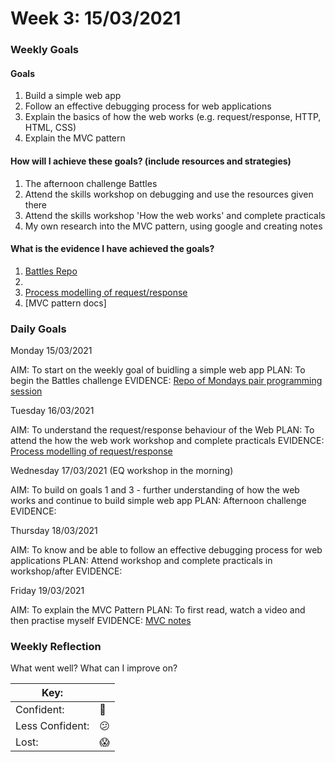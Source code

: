 # Week 3: 15/03/2021

### Weekly Goals
#### Goals

1. Build a simple web app
2. Follow an effective debugging process for web applications
3. Explain the basics of how the web works (e.g. request/response, HTTP, HTML, CSS)
4. Explain the MVC pattern

#### How will I achieve these goals? (include resources and strategies)
1. The afternoon challenge Battles
2. Attend the skills workshop on debugging and use the resources given there
3. Attend the skills workshop 'How the web works' and complete practicals
4. My own research into the MVC pattern, using google and creating notes

#### What is the evidence I have achieved the goals?
1. [Battles Repo](https://github.com/fg24davies/battles-flora-jack)
2. 
3. [Process modelling of request/response](https://github.com/fg24davies/makers_learning_journey/blob/master/week_3/how_the_web_works/process_modelling.md)
4. [MVC pattern docs]

### Daily Goals

Monday 15/03/2021

AIM: To start on the weekly goal of buidling a simple web app
PLAN: To begin the Battles challenge
EVIDENCE: [Repo of Mondays pair programming session](https://github.com/fg24davies/battles-flora-jack)

Tuesday 16/03/2021

AIM: To understand the request/response behaviour of the Web 
PLAN: To attend the how the web work workshop and complete practicals
EVIDENCE: [Process modelling of request/response](https://github.com/fg24davies/makers_learning_journey/blob/master/week_3/how_the_web_works/process_modelling.md)

Wednesday 17/03/2021 (EQ workshop in the morning)

AIM: To build on goals 1 and 3 - further understanding of how the web works and continue to build simple web app
PLAN: Afternoon challenge
EVIDENCE:

Thursday 18/03/2021

AIM: To know and be able to follow an effective debugging process for web applications
PLAN: Attend workshop and complete practicals in workshop/after
EVIDENCE: 

Friday 19/03/2021

AIM: To explain the MVC Pattern
PLAN: To first read, watch a video and then practise myself
EVIDENCE: [MVC notes]()

### Weekly Reflection

What went well?
What can I improve on?

|Key:     ||
|---------------|-----------|
|Confident:     |:dancer:|
|Less Confident:|:confused:  |
|Lost:          |:scream:   |

